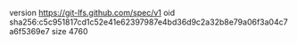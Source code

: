 version https://git-lfs.github.com/spec/v1
oid sha256:c5c951817cd1c52e41e62397987e4bd36d9c2a32b8e79a06f3a04c7a6f5369e7
size 4760
